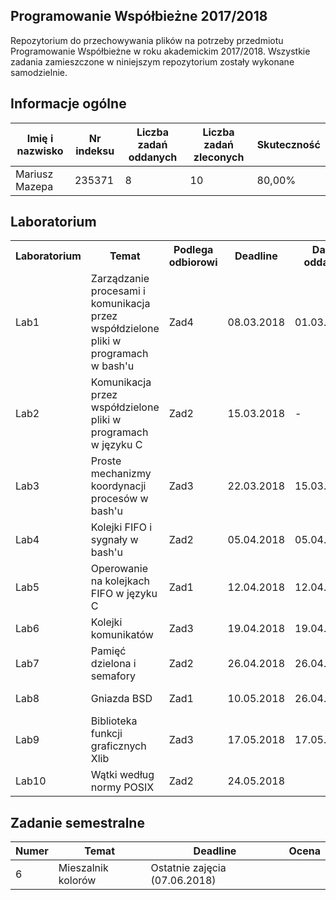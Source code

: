 ## Programowanie Współbieżne 2017/2018

Repozytorium do przechowywania plików na potrzeby przedmiotu Programowanie Współbieżne w roku akademickim 2017/2018. Wszystkie zadania zamieszczone w niniejszym repozytorium zostały wykonane samodzielnie.

## Informacje ogólne

| Imię i nazwisko | Nr indeksu | Liczba zadań oddanych | Liczba zadań zleconych | Skuteczność |
|-----------------|------------|-----------------------|------------------------|-------------|
| Mariusz Mazepa  | 235371     | 8                     | 10                     | 80,00%      |

## Laboratorium

<table>
	<tr>
      <th>Laboratorium</th>
      <th>Temat</th>
      <th>Podlega odbiorowi</th>
      <th>Deadline</th>
      <th>Data oddania</th>
      <th>Wynik</th>
	</tr>
    <tr>
      <td>Lab1</td>
      <td>Zarządzanie procesami i komunikacja przez współdzielone pliki w programach w bash'u</td>
      <td>Zad4</td>
      <td>08.03.2018</td>
      <td>01.03.2018</td>
      <td>+ Pliki w bash'u</td>
    </tr>
    <tr>
      <td>Lab2</td>
      <td>Komunikacja przez współdzielone pliki w programach w języku C</td>
      <td>Zad2</td>
      <td>15.03.2018</td>
      <td>-</td>
      <td>-</td>
    </tr>
    <tr>
      <td>Lab3</td>
      <td>Proste mechanizmy koordynacji procesów w bash'u</td>
      <td>Zad3</td>
      <td>22.03.2018</td>
      <td>15.03.2018</td>
      <td>+ szukanie współbieżne</td>
    </tr>
    <tr>
      <td>Lab4</td>
      <td>Kolejki FIFO i sygnały w bash'u</td>
      <td>Zad2</td>
      <td>05.04.2018</td>
      <td>05.04.2018</td>
      <td>+ kolejki FIFO w bashu</td>
    </tr>
    <tr>
      <td>Lab5</td>
      <td>Operowanie na kolejkach FIFO w języku C</td>
      <td>Zad1</td>
      <td>12.04.2018</td>
      <td>12.04.2018</td>
      <td>+ kolejki fifo w C</td>
    </tr>
    <tr>
      <td>Lab6</td>
      <td>Kolejki komunikatów</td>
      <td>Zad3</td>
      <td>19.04.2018</td>
      <td>19.04.2018</td>
      <td>+ kolejki komunikatów</td>
    </tr>
    <tr>
      <td>Lab7</td>
      <td>Pamięć dzielona i semafory</td>
      <td>Zad2</td>
      <td>26.04.2018</td>
      <td>26.04.2018</td>
      <td>+ kółko i krzyżyk</td>
    </tr>
    <tr>
      <td>Lab8</td>
      <td>Gniazda BSD</td>
      <td>Zad1</td>
      <td>10.05.2018</td>
      <td>26.04.2018</td>
      <td>+ gniazda BSD</td>
    </tr>
    <tr>
      <td>Lab9</td>
      <td>Biblioteka funkcji graficznych Xlib</td>
      <td>Zad3</td>
      <td>17.05.2018</td>
      <td>17.05.2018</td>
      <td>+ Xlib</td>
    </tr>
    <tr>
      <td>Lab10</td>
      <td>Wątki według normy POSIX</td>
      <td>Zad2</td>
      <td>24.05.2018</td>
      <td></td>
      <td></td>
    </tr>
</table>

## Zadanie semestralne

| Numer | Temat              | Deadline                      | Ocena |
|-------|--------------------|-------------------------------|-------|
| 6     | Mieszalnik kolorów | Ostatnie zajęcia (07.06.2018) |       |
